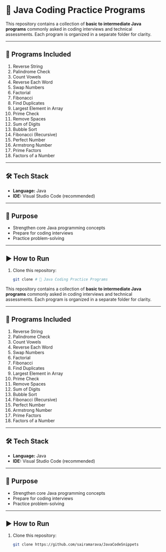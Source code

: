 # 🚀 Java Coding Practice Programs

This repository contains a collection of **basic to intermediate Java programs** commonly asked in coding interviews and technical assessments. Each program is organized in a separate folder for clarity.

---

## 📂 Programs Included

1. Reverse String  
2. Palindrome Check  
3. Count Vowels  
4. Reverse Each Word  
5. Swap Numbers  
6. Factorial  
7. Fibonacci  
8. Find Duplicates  
9. Largest Element in Array  
10. Prime Check  
11. Remove Spaces  
12. Sum of Digits  
13. Bubble Sort  
14. Fibonacci (Recursive)  
15. Perfect Number  
16. Armstrong Number  
17. Prime Factors  
18. Factors of a Number  

---

## 🛠️ Tech Stack
- **Language:** Java  
- **IDE:** Visual Studio Code (recommended)  

---

## 🎯 Purpose
- Strengthen core Java programming concepts  
- Prepare for coding interviews  
- Practice problem-solving  

---

## ▶️ How to Run
1. Clone this repository:
   ```bash
   git clone # 🚀 Java Coding Practice Programs

This repository contains a collection of **basic to intermediate Java programs** commonly asked in coding interviews and technical assessments. Each program is organized in a separate folder for clarity.

---

## 📂 Programs Included

1. Reverse String  
2. Palindrome Check  
3. Count Vowels  
4. Reverse Each Word  
5. Swap Numbers  
6. Factorial  
7. Fibonacci  
8. Find Duplicates  
9. Largest Element in Array  
10. Prime Check  
11. Remove Spaces  
12. Sum of Digits  
13. Bubble Sort  
14. Fibonacci (Recursive)  
15. Perfect Number  
16. Armstrong Number  
17. Prime Factors  
18. Factors of a Number  

---

## 🛠️ Tech Stack
- **Language:** Java  
- **IDE:** Visual Studio Code (recommended)  

---

## 🎯 Purpose
- Strengthen core Java programming concepts  
- Prepare for coding interviews  
- Practice problem-solving  

---

## ▶️ How to Run
1. Clone this repository:
   ```bash
   git clone https://github.com/sairamarava/JavaCodeSnippets


